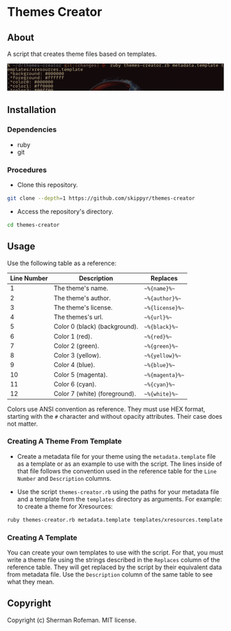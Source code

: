 # Themes Creator

## About

A script that creates theme files based on templates.

![](preview.png)

## Installation

### Dependencies

-	ruby
-	git

### Procedures

-	Clone this repository.

```bash
git clone --depth=1 https://github.com/skippyr/themes-creator
```

-	Access the repository's directory.

```bash
cd themes-creator
```

## Usage

Use the following table as a reference:

| Line Number | Description | Replaces |
|-|-|-|
| 1 | The theme's name. | `~%{name}%~`
| 2 | The theme's author. | `~%{author}%~`
| 3 | The theme's license. | `~%{license}%~`
| 4 | The themes's url. | `~%{url}%~`
| 5 | Color 0 (black) (background). | `~%{black}%~`
| 6 | Color 1 (red). | `~%{red}%~`
| 7 | Color 2 (green). | `~%{green}%~`
| 8 | Color 3 (yellow). | `~%{yellow}%~`
| 9 | Color 4 (blue). | `~%{blue}%~`
| 10 | Color 5 (magenta). | `~%{magenta}%~`
| 11 | Color 6 (cyan). | `~%{cyan}%~`
| 12 | Color 7 (white) (foreground). | `~%{white}%~`

Colors use ANSI convention as reference. They must use HEX format, starting with the `#` character and without opacity attributes. Their case does not matter.

### Creating A Theme From Template

-	Create a metadata file for your theme using the `metadata.template` file as a template or as an example to use with the script. The lines inside of that file follows the convention used in the reference table for the `Line Number` and `Description` columns.

-	Use the script `themes-creator.rb` using the paths for your metadata file and a template from the `templates` directory as arguments. For example: to create a theme for Xresources:

```bash
ruby themes-creator.rb metadata.template templates/xresources.template
```

### Creating A Template

You can create your own templates to use with the script. For that, you must write a theme file using the strings described in the `Replaces` column of the reference table. They will get replaced by the script by their equivalent data from metadata file. Use the `Description` column of the same table to see what they mean.

## Copyright

Copyright (c) Sherman Rofeman. MIT license.
